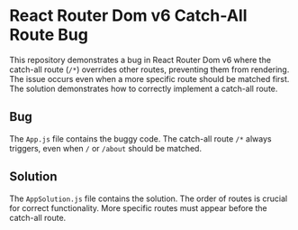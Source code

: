 # React Router Dom v6 Catch-All Route Bug

This repository demonstrates a bug in React Router Dom v6 where the catch-all route (`/*`) overrides other routes, preventing them from rendering.  The issue occurs even when a more specific route should be matched first.  The solution demonstrates how to correctly implement a catch-all route.

## Bug

The `App.js` file contains the buggy code.  The catch-all route `/*` always triggers, even when `/` or `/about` should be matched.

## Solution

The `AppSolution.js` file contains the solution. The order of routes is crucial for correct functionality. More specific routes must appear before the catch-all route.